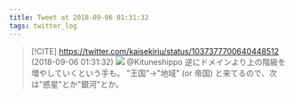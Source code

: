 ```yaml
---
title: Tweet at 2018-09-06 01:31:32
tags: twitter_log
---
```


> [!CITE] https://twitter.com/kaisekiriu/status/1037377700640448512 (2018-09-06 01:31:32)
> ![](https://twitter.com/kaisekiriu/status/1037377700640448512)
> @Kituneshippo 逆にドメインより上の階級を増やしていくという手も。
> "王国"→"地域" (or 帝国)
> と来てるので、次は"惑星"とか"銀河"とか。
